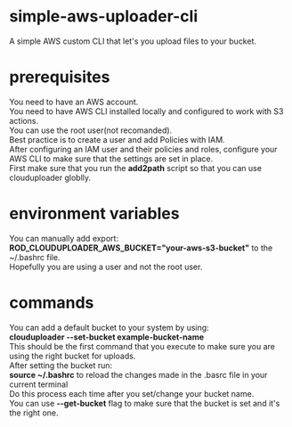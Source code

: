 # simple-aws-uploader-cli
A simple AWS custom CLI that let's you upload files to your bucket.
# prerequisites
You need to have an AWS account.<br>
You need to have AWS CLI installed locally and configured to work with S3 actions.<br>
You can use the root user(not recomanded).<br>
Best practice is to create a user and add Policies with IAM.<br>
After configuring an IAM user and their policies and roles, configure your AWS CLI to make sure that the settings are set in place.<br>
First make sure that you run the <b>add2path</b> script so that you can use clouduploader globlly.
# environment variables
You can manually add export:<br> <b>ROD_CLOUDUPLOADER_AWS_BUCKET="your-aws-s3-bucket"</b> to the ~/.bashrc file.<br>
Hopefully you are using a user and not the root user.
# commands
You can add a default bucket to your system by using:<br> <b>clouduploader --set-bucket example-bucket-name </b>
<br>This should be the first command that you execute to make sure you are using the right bucket for uploads.<br>
After setting the bucket run:
<br><b>source ~/.bashrc</b> to reload the changes made in the .basrc file in your current terminal<br>
Do this process each time after you set/change your bucket name.<br>
You can use <b>--get-bucket</b> flag to make sure that the bucket is set and it's the right one.
